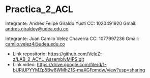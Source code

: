 # Practica_2_ACL

Integrante: Andrés Felipe Giraldo Yusti
CC: 1020491920
Gmail: andres.giraldoy@udea.edu.co

Integrante: Juan Camilo Velez Chaverra
CC: 1077997236
Gmail: camilo.velez4@udea.edu.co


- Link repositorio: https://github.com/VeleZ-z/LAB_2_ACYL_AssemblyMIPS.git
- Link video: https://drive.google.com/file/d/1-bURjUPYYMZp5Bw8WMhZ1S-maXGFpmdw/view?usp=sharing